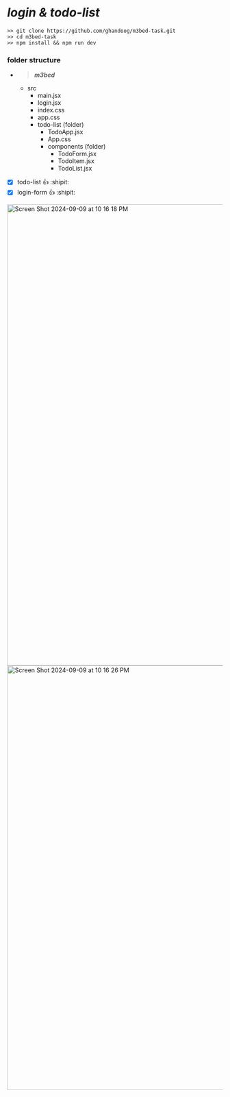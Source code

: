 # ***login & todo-list***
```
>> git clone https://github.com/ghandoog/m3bed-task.git
>> cd m3bed-task
>> npm install && npm run dev
```

### folder structure
- >***m3bed***
  - src
    - main.jsx
    - login.jsx
    - index.css
    - app.css
    - todo-list (folder)
      - TodoApp.jsx
      - App.css
      - components (folder)
        - TodoForm.jsx
        - TodoItem.jsx
        - TodoList.jsx
           

- [x] todo-list :+1: :shipit:
- [x] login-form :+1: :shipit:
     
 <img width="1077" alt="Screen Shot 2024-09-09 at 10 16 18 PM" src="https://github.com/user-attachments/assets/3c8f5925-62be-4eab-814f-09528e8b12e8">
<img width="991" alt="Screen Shot 2024-09-09 at 10 16 26 PM" src="https://github.com/user-attachments/assets/fc3b12d1-3fa5-46d4-bae8-4787bafbbb9e">




